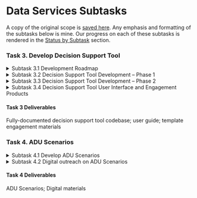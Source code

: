 # Data Services Subtasks

A copy of the original scope is [saved here](https://mapc365.sharepoint.com/sites/BeverlyADU/Shared%20Documents/Forms/AllItems.aspx?FolderCTID=0x01200026A59B5019BBDC40B1B76EA92F79F918\&siteid=%7B0972F1FF%2D). Any emphasis and formatting of the subtasks below is mine. Our progress on each of these subtasks is rendered in the [Status by Subtask](../../../) section.

### Task 3. Develop Decision Support Tool

<details>

<summary>Subtask 3.1 Development Roadmap</summary>

Working from the Policy Options Matrix developed in Task 1, MAPC will develop <mark style="background-color:green;">**draft methods for quantifying the effect of various options on eligibility, yield, and feasibility at the parcel level.**</mark>&#x20;

* For example, eligibility can be conditioned based on lot area or building square footage, proximity to transit, wastewater disposal, presence in a historic district, age of home, existing lot coverage, or other parcel attributes available from assessor data and other sources.&#x20;
  * Where the impact of a specific policy requirement cannot be determined based on available data, MAPC will use proxy data to estimate the effects.&#x20;
  * Yield and adoption estimates will be based on MAPC’s research and may be presented as ranges rather than point estimates.&#x20;
* MAPC will also develop methods for estimating the effects of ADU construction on key metrics such as homeowner financial benefits, tax revenue, housing diversity,  and other key outcomes identified in previous phases of the project. These draft methods will identify the data inputs necessary to estimate policy effects, including data inputs that may not yet be readily available.&#x20;
* MAPC will also map out the interactions and dependencies between various policy options. Working with City staff and drawing from the input provided by regional stakeholders, <mark style="background-color:green;">**MAPC will develop a prioritized list of policy options and indicators to encode and a strategy for addressing interactions and dependencies.**</mark> &#x20;
* <mark style="background-color:green;">**The product of this task will be a software development roadmap.**</mark>

</details>

<details>

<summary>Subtask 3.2 Decision Support Tool Development – Phase 1</summary>

Using the software development roadmap, MAPC staff will conduct three development ‘sprints’ designed to create a draft product for City review. &#x20;

* The first sprint will focus on **assembling the data necessary for the high priority policy options** to be tested and high priority metrics to be created.&#x20;
* The second sprint will focus on creating a **beta version of the decision support tool to test out the highest priority options and create core metrics.** The beta version will be reviewed internally.&#x20;
* The third development sprint will focus on **additional feature development with the goal of producing a version of the tool ready for City staff review.**&#x20;

While the specific technology “stack” to be used is still TBD, it is likely that the development will use Esri ArcMap or ArcPro and Python.  <mark style="background-color:green;">**All development will be documented and version-controlled using GitHub so that the project will eventually be able to accept contributions from other users and software developers.**</mark> &#x20;

</details>

<details>

<summary>Subtask 3.3 Decision Support Tool Development – Phase 2</summary>

MAPC will demo the tool for City staff and will organize a webinar for regional stakeholders who were involved in Task 1. The demo will seek to elicit feedback on the quality and utility of the estimates and indicators, as well as their presentation. The results of this demo will be used to revise the software development roadmap as necessary, and MAPC will conduct one additional development sprint to incorporate high priority features and changes.

</details>

<details>

<summary>Subtask 3.4 Decision Support Tool User Interface and Engagement Products</summary>

MAPC staff will develop a user interface and guidebook for the decision support tool. The Data Services, Land Use, and Community Engagement teams will also collaborate on the design of both in-person and virtual engagement activities that use the tool to structure a stakeholder conversation about policy options and outcomes. The product will be a decision support tool suitable for use by technical staff with skills in the requisite software, guidance on its use, and template materials for public engagement.

</details>

#### Task 3 Deliverables

Fully-documented decision support tool codebase; user guide; template engagement materials

### Task 4. ADU Scenarios

<details>

<summary>Subtask 4.1  Develop ADU Scenarios</summary>

Working with the City and Advisory Committee, <mark style="background-color:green;">**MAPC will design at least three potential ADU policy alternatives**</mark> demonstrating a spectrum of ADU ordinance options. Each of the ordinance alternatives will have different iterations of <mark style="background-color:green;">**dimensional regulations, parking standards, applicability, permitting, and other parameters. The decision support tool will be used to model the projected yield and local impacts of the scenarios.**</mark>

</details>

<details>

<summary>Subtask 4.2 Digital outreach on ADU Scenarios</summary>

MAPC will present the ADU ordinance scenarios through <mark style="background-color:green;">**a multimedia/multi-channel online campaign accompanied by rich visuals and concise explanations.**</mark> The goals of the campaign will be to familiarize community members with the various options, solicit their feedback on those options, and identify supportive residents who may be enlisted in advocacy on behalf of the ordinance.

</details>

#### Task 4 Deliverables

ADU Scenarios; Digital materials

